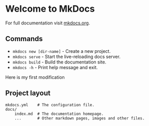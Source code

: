 # Welcome to MkDocs

For full documentation visit [mkdocs.org](https://www.mkdocs.org).

## Commands

* `mkdocs new [dir-name]` - Create a new project.
* `mkdocs serve` - Start the live-reloading docs server.
* `mkdocs build` - Build the documentation site.
* `mkdocs -h` - Print help message and exit.

Here is my first modification

## Project layout

    mkdocs.yml    # The configuration file.
    docs/
        index.md  # The documentation homepage.
        ...       # Other markdown pages, images and other files.
